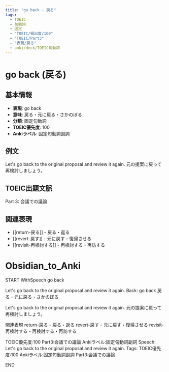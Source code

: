 ```yaml
---
title: "go back - 戻る"
tags:
  - TOEIC
  - 句動詞
  - 固定
  - "TOEIC/頻出度/100"
  - "TOEIC/Part3"
  - "表現/戻る"
  - anki/deck/TOEIC句動詞
---
```


# go back (戻る)

## 基本情報
- **表現**: go back
- **意味**: 戻る・元に戻る・さかのぼる
- **分類**: 固定句動詞
- **TOEIC優先度**: 100
- **Ankiラベル**: 固定句動詞副詞

## 例文
Let's go back to the original proposal and review it again.
元の提案に戻って再検討しましょう。

## TOEIC出題文脈
Part 3: 会議での議論

## 関連表現
- [[return-戻る]] - 戻る・返る
- [[revert-戻す]] - 元に戻す・復帰させる
- [[revisit-再検討する]] - 再検討する・再訪する

# Obsidian_to_Anki
START
WithSpeech
go back

Let's go back to the original proposal and review it again.
Back: 
go back
戻る・元に戻る・さかのぼる

Let's go back to the original proposal and review it again.
元の提案に戻って再検討しましょう。

関連表現
return-戻る - 戻る・返る
revert-戻す - 元に戻す・復帰させる
revisit-再検討する - 再検討する・再訪する

TOEIC優先度:100
Part3:会議での議論
Ankiラベル:固定句動詞副詞
Speech: Let's go back to the original proposal and review it again.
Tags: TOEIC優先度:100 Ankiラベル:固定句動詞副詞 Part3:会議での議論
<!--ID: 1750512963006-->
END
